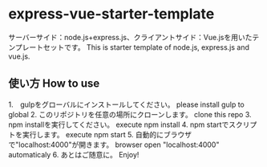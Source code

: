 # express-vue-starter-template
サーバーサイド：node.js+express.js、クライアントサイド：Vue.jsを用いたテンプレートセットです。
This is starter template of node.js, express.js and vue.js.

## 使い方 How to use
1.　gulpをグローバルにインストールしてください。 please install gulp to global
2. このリポジトリを任意の場所にクローンします。 clone this repo
3. npm installを実行してください。 execute npm install
4. npm startでスクリプトを実行します。 execute npm start
5. 自動的にブラウザで"localhost:4000"が開きます。 browser open "localhost:4000" automaticaly
6. あとはご随意に。 Enjoy!
